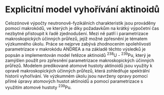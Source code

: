 # Explicitní model vyhořívání aktinoidů
Celozónové výpočty neutronově-fyzikálních charakteristik jsou prováděny pomocí makrokódů, ve kterých je díky požadavkům na krátký výpočetní čas nezbytné přistoupit k řadě zjednodušení. Mezi ně patří i parametrizace makroskopických účinných průřezů, jejíž možné zpřesnění je tématem výzkumného úkolu. Práce se nejprve zabývá zhodnocením spolehlivosti parametrizace v makrokódu ANDREA a na základě těchto výsledků je popsán a implementován model řetězce aktinoidů <sup>238</sup>U - <sup>239</sup>Pu, který je zamýšlen použít pro zpřesnění parametrizace makroskopických účinných průřezů. Modelem predikované atomové hustoty aktinoidů jsou využity k opravě makroskopických účinných průřezů, která zohledňuje spektrální historii vyhořívání. Ve výzkumném úkolu jsou navrženy opravy pomocí přímé úpravy atomových hustot aktinoidů a pomocí parametrizace s využitím atomové hustoty <sup>239</sup>Pu.

